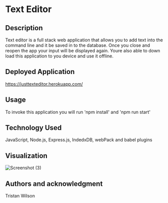 # Text Editor

## Description

Text editor is a full stack web application that allows you to add text into the command line and it be saved in to the database. Once you close and reopen the app your input will be displayed again. Youre also able to down load this application to you device and use it offline.

## Deployed Application
https://justtexteditor.herokuapp.com/

## Usage

To invoke this application you will run 'npm install' and 'npm run start'

## Technology Used
JavaScript, Node.js, Express.js, IndedxDB, webPack and babel plugins


## Visualization
![Screenshot (3)](https://user-images.githubusercontent.com/108022127/207680516-93333efe-9bfe-45a7-bec8-052e4aa47c13.png)

## Authors and acknowledgment 

Tristan Wilson

